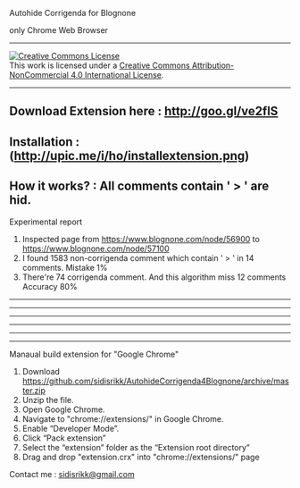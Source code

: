 Autohide Corrigenda for Blognone 

only Chrome Web Browser

----------------------------------------------------------------------------

<a rel="license" href="http://creativecommons.org/licenses/by-nc/4.0/"><img alt="Creative Commons License" style="border-width:0" src="http://i.creativecommons.org/l/by-nc/4.0/88x31.png" /></a><br />This work is licensed under a <a rel="license" href="http://creativecommons.org/licenses/by-nc/4.0/">Creative Commons Attribution-NonCommercial 4.0 International License</a>.

----------------------------------------------------------------------------

Download Extension here :  http://goo.gl/ve2flS
----------------------------------------------------------------------------

Installation : (http://upic.me/i/ho/installextension.png)
----------------------------------------------------------------------------

How it works? :  All comments contain ' > ' are hid.
----------------------------------------------------------------------------

Experimental report  

1. Inspected page from https://www.blognone.com/node/56900 to https://www.blognone.com/node/57100
2. I found 1583 non-corrigenda comment which contain ' > ' in 14 comments.
      Mistake  1%
3. There're 74 corrigenda comment. And this algorithm miss 12 comments 
      Accuracy 80%

----------------------------------------------------------------------------
----------------------------------------------------------------------------
----------------------------------------------------------------------------
----------------------------------------------------------------------------
----------------------------------------------------------------------------
----------------------------------------------------------------------------

Manaual build extension  for "Google Chrome"

1. Download https://github.com/sidisrikk/AutohideCorrigenda4Blognone/archive/master.zip
2. Unzip the file.
3. Open Google Chrome.
4. Navigate to "chrome://extensions/" in Google Chrome. 
5. Enable “Developer Mode”.
6. Click “Pack extension” 
7. Select the “extension” folder as the “Extension root directory”
8. Drag and drop "extension.crx" into "chrome://extensions/" page



Contact me : sidisrikk@gmail.com
